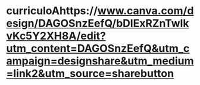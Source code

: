 # curriculoAhttps://www.canva.com/design/DAGOSnzEefQ/bDlExRZnTwlkvKc5Y2XH8A/edit?utm_content=DAGOSnzEefQ&utm_campaign=designshare&utm_medium=link2&utm_source=sharebutton
